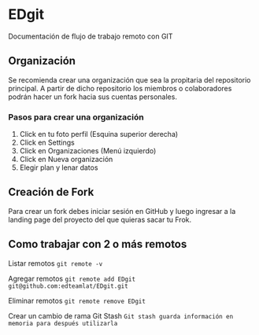 # EDgit
Documentación de flujo de trabajo remoto con GIT

## Organización

Se recomienda crear una organización que sea la propitaria del repositorio principal. A partir de dicho repositorio los miembros o colaboradores podrán hacer un fork hacia sus cuentas personales.

### Pasos para crear una organización

1. Click en tu foto perfil (Esquina superior derecha)
2. Click en Settings
3. Click en Organizaciones (Menú izquierdo)
4. Click en Nueva organización
5. Elegir plan y lenar datos

## Creación de Fork

Para crear un fork debes iniciar sesión en GitHub y luego ingresar a la landing page del proyecto del que quieras sacar tu Frok.

## Como trabajar con 2 o más remotos

Listar remotos
`git remote -v`

Agregar remotos
`git remote add EDgit git@github.com:edteamlat/EDgit.git`

Eliminar remotos
`git remote remove EDgit`

Crear un cambio de rama Git Stash
`Git stash guarda información en memoria para después utilizarla`
